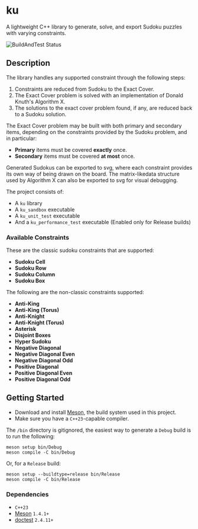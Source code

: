 # ku 
A lightweight C++ library to generate, solve, and export Sudoku puzzles with varying constraints.

![BuildAndTest Status](https://img.shields.io/github/actions/workflow/status/SilvoSposetti/ku/BuildAndTest.yaml)

## Description
The library handles any supported constraint through the following steps:
1. Constraints are reduced from Sudoku to the Exact Cover.
2. The Exact Cover problem is solved with an implementation of Donald Knuth's Algorithm X.
3. The solutions to the exact cover problem found, if any, are reduced back to a Sudoku solution.

The Exact Cover problem may be built with both primary and secondary items, depending on the constraints provided by the Sudoku problem, and in particular:
- __Primary__ items must be covered __exactly__ once.
- __Secondary__ items must be covered __at most__ once.

Generated Sudokus can be exported to svg, where each constraint provides its own way of being drawn on the board.
The matrix-likedata structure used by Algorithm X can also be exported to svg for visual debugging.

The project consists of:
- A `ku` library
- A `ku_sandbox` executable
- A `ku_unit_test` executable
- And a `ku_performance_test` executable (Enabled only for Release builds) 

### Available Constraints
These are the classic sudoku constraints that are supported:
- __Sudoku Cell__
- __Sudoku Row__
- __Sudoku Column__
- __Sudoku Box__

The following are the non-classic constraints supported:
- __Anti-King__
- __Anti-King (Torus)__
- __Anti-Knight__
- __Anti-Knight (Torus)__
- __Asterisk__
- __Disjoint Boxes__
- __Hyper Sudoku__
- __Negative Diagonal__
- __Negative Diagonal Even__
- __Negative Diagonal Odd__
- __Positive Diagonal__
- __Positive Diagonal Even__
- __Positive Diagonal Odd__

## Getting Started
- Download and install [Meson](https://mesonbuild.com/), the build system used in this project.
- Make sure you have a `C++23`-capable compiler.

The `/bin` directory is gitignored, the easiest way to generate a `Debug` build is to run the following:

```
meson setup bin/Debug
meson compile -C bin/Debug
```
Or, for a `Release` build:
```
meson setup --buildtype=release bin/Release
meson compile -C bin/Release
```

### Dependencies
- `C++23`
- [Meson](https://mesonbuild.com/) `1.4.1+`
- [doctest](https://github.com/doctest/doctest) `2.4.11+`
